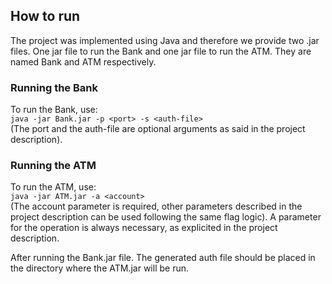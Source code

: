## How to run

The project was implemented using Java and therefore we provide two .jar files. One jar file to run the Bank and one jar file to run the ATM. They are named Bank and ATM respectively. 

### Running the Bank
To run the Bank, use: <br>
`java -jar Bank.jar -p <port> -s <auth-file>` <br>
(The port and the auth-file are optional arguments as said in the project description).

### Running the ATM
To run the ATM, use: <br>
`java -jar ATM.jar -a <account>` <br>
(The account parameter is required, other parameters described in the project description can be used following the same flag logic). A parameter for the operation is always necessary, as explicited in the project description. <br>

After running the Bank.jar file. The generated auth file should be placed in the directory where the ATM.jar will be run.



